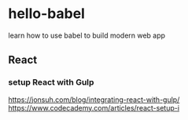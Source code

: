 # hello-babel

learn how to use babel to build modern web app

## React
### setup React with Gulp
<https://jonsuh.com/blog/integrating-react-with-gulp/>  
<https://www.codecademy.com/articles/react-setup-i>
